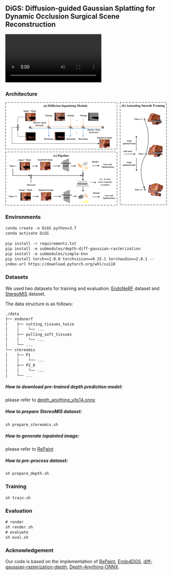 ## **DiGS: Diffusion-guided Gaussian Splatting for Dynamic Occlusion Surgical Scene Reconstruction**

<video src="./img/compare.mp4"></video>

### Architecture

![archV3](./img/arch4.png)

### Environments

```shell
conda create -n DiGS python=3.7 
conda activate DiGS

pip install -r requirements.txt
pip install -e submodules/depth-diff-gaussian-rasterization
pip install -e submodules/simple-knn
pip install torch==2.0.0 torchvision==0.15.1 torchaudio==2.0.1 --index-url https://download.pytorch.org/whl/cu118

```

### Datasets

We used two datasets for training and evaluation:  [EndoNeRF](https://docs.google.com/forms/d/e/1FAIpQLSfM0ukpixJkZzlK1G3QSA7CMCoOJMFFdHm5ltCV1K6GNVb3nQ/viewform) dataset and [StereoMIS](https://zenodo.org/records/7727692) dataset.

The data structure is as follows:

```
./data
├── endonerf
│    ├── cutting_tissues_twice
│    │    └── ...
│    ├── pulling_soft_tissues
│    │    └── ...
│    └── ...
└── stereomis
│    ├── P1
│    │    └── ...
│    ├── P2_0
│    │    └── ...
│    └── ...
```

##### How to download pre-trained depth prediction model:

please refer to [depth_anything_vits14.onnx](https://github.com/fabio-sim/Depth-Anything-ONNX/releases)

##### How to prepare StereoMIS dataset:

```shell
sh prepare_stereomis.sh
```

##### How to generate inpainted image:

 please refer to [RePaint](https://github.com/andreas128/RePaint)

##### How to pre-process dataset:

```shell
sh prepare_depth.sh
```

### Training

```shell
sh train.sh
```

### Evaluation

```shell
# render
sh render.sh
# evaluate
sh eval.sh
```

### Acknowledgement

Our code is based on the implementation of [RePaint](https://github.com/andreas128/RePaint), [Endo4DGS](https://github.com/lastbasket/Endo-4DGS), [diff-gaussian-rasterization-depth](https://github.com/leo-frank/diff-gaussian-rasterization-depth), [Depth-Anything-ONNX](https://github.com/fabio-sim/Depth-Anything-ONNX).